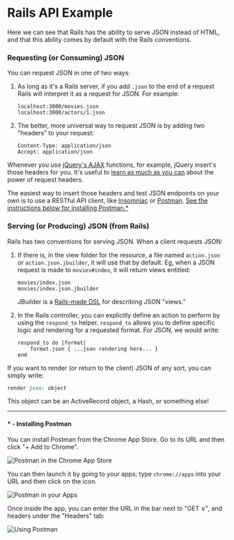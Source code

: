 # Rails API Example

Here we can see that Rails has the ability to serve JSON instead of HTML,
and that this ability comes by default with the Rails conventions.

### Requesting (or Consuming) JSON

You can request JSON in one of two ways:

1. As long as it's a Rails server, if you add `.json` to the end of a request
   Rails will interpret it as a request for JSON. For example:

   ```
   localhost:3000/movies.json
   localhost:3000/actors/1.json
   ```

2. The better, more universal way to request JSON is by adding two "headers" to
   your request:

     ```
     Content-Type: application/json
     Accept: application/json
     ```

Whenever you use [jQuery's AJAX](http://api.jquery.com/category/ajax/) 
functions, for example, jQuery insert's those headers for you. It's useful to
[learn as much as you can](https://developer.atlassian.com/display/CROWDDEV/JSON+Requests+and+Responses#JSONRequestsandResponses-HTTPHeaders)
about the power of request headers.

The easiest way to insert those headers and test JSON endpoints on your own
is to use a RESTful API client, like [Insomniac](http://insomnia.rest/) or 
[Postman](https://www.getpostman.com/). [See the instructions below for 
installing Postman.*](#---installing-postman)

### Serving (or Producing) JSON (from Rails)

Rails has two conventions for serving JSON. When a client requests JSON:

1. If there is, in the view folder for the resource, a file named 
   `action.json` or `action.json.jbuilder`, it will use that by default.
   Eg, when a JSON request is made to `movies#index`, it will return
   views entitled:

    ```
    movies/index.json
    movies/index.json.jbuilder
    ```

   JBuilder is a [Rails-made DSL](https://github.com/rails/jbuilder) for 
   describing JSON "views."
   
2. In the Rails controller, you can explicitly define an action to perform
   by using the `respond_to` helper. `respond_to` allows you to define
   specific logic and rendering for a requested format. For JSON, we would
   write:

    ```
    respond_to do |format|
    	format.json { ...json rendering here... }
    end
    ```

If you want to render (or return to the client) JSON of any sort, you can
simply write:

```ruby
render json: object
```

This object can be an ActiveRecord object, a Hash, or something else!

---

#### * - Installing Postman

You can install Postman from the Chrome App Store. Go to its URL and then click
"+ Add to Chrome".

![Postman in the Chrome App Store](https://i.imgur.com/GZD6DZS.png)

You can then launch it by going to your apps: type `chrome://apps` into your URL
and then click on the icon.

![Postman in your Apps](https://i.imgur.com/KOOp8hw.png)

Once inside the app, you can enter the URL in the bar next to "GET ∨", and headers
under the "Headers" tab:

![Using Postman](https://i.imgur.com/tuZGPWo.png)
